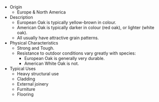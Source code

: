 - Origin
	- Europe & North America
- Description
	- European Oak is typically yellow-brown in colour.
	- American Oak is typically darker in colour (red oak), or lighter (white oak).
	- All usually have attractive grain patterns.
- Physical Characteristics
	- Strong and Tough.
	- Resistance to outdoor conditions vary greatly with species:
		- European Oak is generally very durable.
		- American White Oak is not.
- Typical Uses
	- Heavy structural use
	- Cladding
	- External joinery
	- Furniture
	- Flooring